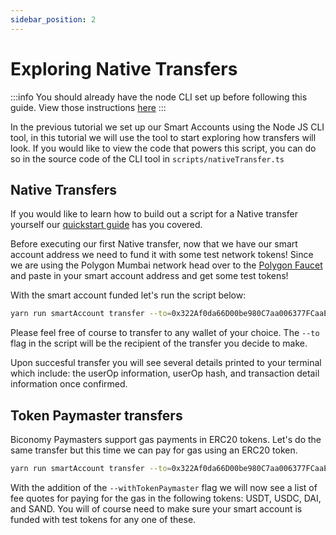 ```yaml
---
sidebar_position: 2
---
```


# Exploring Native Transfers

:::info
You should already have the node CLI set up before following this guide. View those instructions [here](setupnodecli.md)
:::

In the previous tutorial we set up our Smart Accounts using the Node JS CLI tool, in this tutorial we will use the tool to start exploring how transfers will look. If you would like to view the code that powers this script, you can do so in the source code of the CLI tool in `scripts/nativeTransfer.ts`

## Native Transfers

If you would like to learn how to build out a script for a Native transfer yourself our [quickstart guide](quickstart.md) has you covered.

Before executing our first Native transfer, now that we have our smart account address we need to fund it with some test network tokens! Since we are using the Polygon Mumbai network head over to the [Polygon Faucet](https://faucet.polygon.technology/) and paste in your smart account address and get some test tokens! 

With the smart account funded let's run the script below:

```bash
yarn run smartAccount transfer --to=0x322Af0da66D00be980C7aa006377FCaaEee3BDFD --amount=0.001
```
Please feel free of course to transfer to any wallet of your choice. The `--to` flag in the script will be the recipient of the transfer you decide to make. 

Upon succesful transfer you will see several details printed to your terminal which include: the userOp information, userOp hash, and transaction detail information once confirmed.

## Token Paymaster transfers

Biconomy Paymasters support gas payments in ERC20 tokens. Let's do the same transfer but this time we can pay for gas using an ERC20 token. 

```bash
yarn run smartAccount transfer --to=0x322Af0da66D00be980C7aa006377FCaaEee3BDFD --amount=0.001 --withTokenPaymaster
```

With the addition of the `--withTokenPaymaster` flag we will now see a list of fee quotes for paying for the gas in the following tokens: USDT, USDC, DAI, and SAND. You will of course need to make sure your smart account is funded with test tokens for any one of these. 